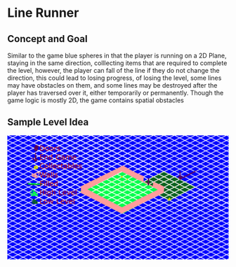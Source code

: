 # Line Runner #

## Concept and Goal ##
Similar to the game blue spheres in that the player is running on a 2D Plane, staying in the same direction, colllecting items that are required to complete the level, however, the player can fall of the line if they do not change the direction, this could lead to losing progress, of losing the level, some lines may have obstacles on them, and some lines may be destroyed after the player has traversed over it, either temporarily or permanently. Though the game logic is mostly 2D, the game contains spatial obstacles
## Sample Level Idea ##
![Line Runner](images/LineRunner%20Concept.png "Sample Level")


